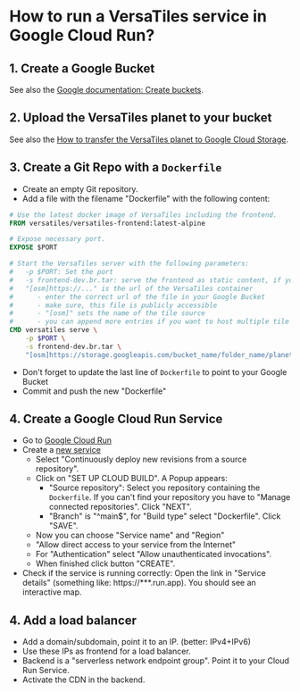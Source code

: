# How to run a VersaTiles service in Google Cloud Run?

## 1. Create a Google Bucket

See also the [Google documentation: Create buckets](https://cloud.google.com/storage/docs/creating-buckets).

## 2. Upload the VersaTiles planet to your bucket

See also the [How to transfer the VersaTiles planet to Google Cloud Storage](../guides/download_tiles.md).

## 3. Create a Git Repo with a `Dockerfile`

- Create an empty Git repository.
- Add a file with the filename "Dockerfile" with the following content:
```Dockerfile
# Use the latest docker image of VersaTiles including the frontend.
FROM versatiles/versatiles-frontend:latest-alpine

# Expose necessary port.
EXPOSE $PORT

# Start the VersaTiles server with the following parameters:
#   -p $PORT: Set the port
#   -s frontend-dev.br.tar: serve the frontend as static content, if you like
#   "[osm]https://..." is the url of the VersaTiles container
#      - enter the correct url of the file in your Google Bucket
#      - make sure, this file is publicly accessible
#      - "[osm]" sets the name of the tile source
#      - you can append more entries if you want to host multiple tile sources
CMD versatiles serve \
    -p $PORT \
    -s frontend-dev.br.tar \
    "[osm]https://storage.googleapis.com/bucket_name/folder_name/planet_???.versatiles"
```
- Don't forget to update the last line of `Dockerfile` to point to your Google Bucket
- Commit and push the new "Dockerfile"

## 4. Create a Google Cloud Run Service

- Go to [Google Cloud Run](https://console.cloud.google.com/run)
- Create a [new service](https://console.cloud.google.com/run/create)
  - Select "Continuously deploy new revisions from a source repository".
  - Click on "SET UP CLOUD BUILD". A Popup appears:
    - "Source repository": Select you repository containing the `Dockerfile`. If you can't find your repository you have to "Manage connected repositories". Click "NEXT".
    - "Branch" is "^main$", for "Build type" select "Dockerfile". Click "SAVE".
  - Now you can choose "Service name" and "Region"
  - "Allow direct access to your service from the Internet"
  - For "Authentication" select "Allow unauthenticated invocations".
  - When finished click button "CREATE".
- Check if the service is running correctly: Open the link in "Service details" (something like: https://***.run.app). You should see an interactive map.

## 4. Add a load balancer

- Add a domain/subdomain, point it to an IP. (better: IPv4+IPv6)
- Use these IPs as frontend for a load balancer.
- Backend is a "serverless network endpoint group". Point it to your Cloud Run Service.
- Activate the CDN in the backend.
